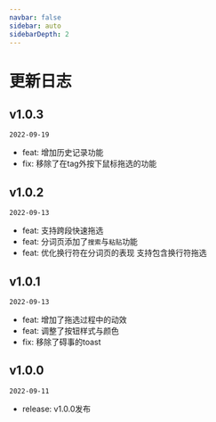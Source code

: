 ```yaml
---
navbar: false
sidebar: auto
sidebarDepth: 2
---
```


# 更新日志

## v1.0.3

`2022-09-19`

- feat: 增加历史记录功能
- fix: 移除了在tag外按下鼠标拖选的功能

## v1.0.2

`2022-09-13`

- feat: 支持跨段快速拖选
- feat: 分词页添加了`搜索`与`粘贴`功能
- feat: 优化换行符在分词页的表现 支持包含换行符拖选

## v1.0.1

`2022-09-13`

- feat: 增加了拖选过程中的动效
- feat: 调整了按钮样式与颜色
- fix: 移除了碍事的toast

## v1.0.0

`2022-09-11`

- release: v1.0.0发布